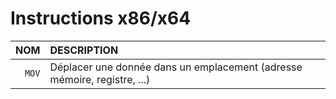 # Instructions x86/x64

|NOM|DESCRIPTION|
|--:|:--|
|`MOV`|Déplacer une donnée dans un emplacement (adresse mémoire, registre, ...)|
